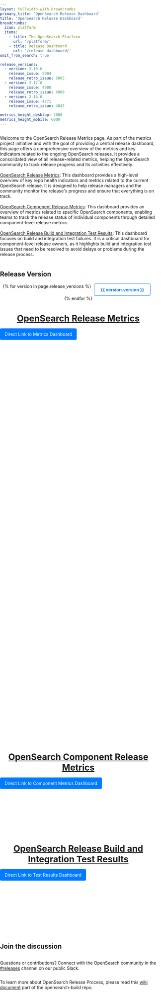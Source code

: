 ```yaml
---
layout: fullwidth-with-breadcrumbs
primary_title: 'OpenSearch Release Dashboard'
title: 'OpenSearch Release Dashboard'
breadcrumbs:
  icon: platform
  items:
    - title: The OpenSearch Platform
      url: '/platform/'
    - title: Release Dashboard
      url: '/release-dashboard/'
omit_from_search: true

release_versions:
  - version: 2.18.0
    release_issue: 5004
    release_retro_issue: 5005
  - version: 2.17.0
    release_issue: 4908
    release_retro_issue: 4909
  - version: 2.16.0
    release_issue: 4771
    release_retro_issue: 4847

metrics_height_desktop: 2000
metrics_height_mobile: 6000
---
```


<style>
    body, html {
        margin: 0;
        padding: 0;
        width: 100%;
        height: 100%;
        display: flex;
        flex-direction: column;
        background-color: #fff;
    }
    h1 {
        text-align: center;
        margin: 5px 0;
        cursor: pointer;
        text-decoration: underline;
    }
    .dashboard-container {
        width: 100%;
        margin-bottom: 20px;
        overflow: hidden;
    }
    iframe {
        width: 100%;
        border: none;
    }
    .modal {
        display: none;
        position: fixed;
        z-index: 1000;
        left: 0;
        top: 0;
        width: 100%;
        height: 100%;
        overflow: hidden;
        background-color: rgba(0,0,0,0.5);
        justify-content: center;
        align-items: center;
    }
    .modal-content {
        position: relative;
        width: 100%;
        height: 100%;
        max-width: 1200px;
        max-height: 900px
        background-color: white;
        overflow: hidden;
    }
    .modal-header {
        padding: 16px;
        font-size: 20px;
        font-weight: bold;
        border-bottom: 1px solid #ddd;
        background-color: #f5f5f5;
        margin-bottom: 16px;
    }
    .close {
        position: absolute;
        right: 20px;
        top: 20px;
        color: #000;
        font-size: 28px;
        font-weight: bold;
        cursor: pointer;
        z-index: 2;
    }
    .close:hover,
    .close:focus {
        color: #555; 
        text-decoration: none;
        cursor: pointer;
    }
    .modal-body {
        padding: 16px;
        height: calc(100% - 60px);
        overflow: auto;
    }
    .nav-index {
        margin: 5px;
        text-align: center;
    }
    .nav-index a {
        margin: 0 15px;
        text-decoration: none;
        color: #007bff;
        font-weight: bold;
    }
    .nav-index a:hover {
        text-decoration: underline;
    }
    .button {
        display: inline-block;
        padding: 10px 15px;
        font-size: 14px;
        color: #fff;
        background-color: #007bff;
        text-decoration: none;
        border-radius: 4px;
        margin-top: 10px;
    }
    .button:hover {
        background-color: #0056b3;
    }
    .version-selector {
        display: flex;
        flex-wrap: wrap;
        justify-content: center;
        margin-bottom: 20px;
    }
    .version-item {
        margin: 0 10px;
        padding: 10px 20px;
        border: 1px solid #007bff;
        border-radius: 4px;
        cursor: pointer;
        color: #007bff;
        font-weight: bold;
        text-align: center;
        user-select: none;
    }
    .version-item.selected {
        background-color: #007bff;
        color: #fff;
    }
</style>

<p>
    Welcome to the OpenSearch Release Metrics page. As part of the metrics project initiative and with the goal of providing a central release dashboard, this page offers a comprehensive overview of the metrics and key indicators related to the ongoing OpenSearch releases. It provides a consolidated view of all release-related metrics, helping the OpenSearch community to track release progress and its activities effectively.
    <br><br>
    <a href="#metrics-dashboard">OpenSearch Release Metrics</a>: This dashboard provides a high-level overview of key repo health indicators and metrics related to the current OpenSearch release. It is designed to help release managers and the community monitor the release's progress and ensure that everything is on track.
    <br><br>
    <a href="#component-metrics-dashboard">OpenSearch Component Release Metrics</a>: This dashboard provides an overview of metrics related to specific OpenSearch components, enabling teams to track the release status of individual components through detailed component-level release metrics.
    <br><br>
    <a href="#test-results-dashboard">OpenSearch Release Build and Integration Test Results</a>: This dashboard focuses on build and integration test failures. It is a critical dashboard for component-level release owners, as it highlights build and integration test issues that need to be resolved to avoid delays or problems during the release process.
</p>

<h2>Release Version</h2>
<div id="version-selector" class="version-selector">
    {% for version in page.release_versions %}
        <div class="version-item {% if forloop.first %}selected{% endif %}" data-version="{{ version.version }}">{{ version.version }}</div>
    {% endfor %}
</div>

<div id="release-info">
    <p id="release-issue"></p>
    <p id="release-retro-issue"></p>
</div>

<div id="metrics-dashboard" class="dashboard-container">
    <h1 onclick="openModal('modal1')">OpenSearch Release Metrics</h1>
    <a id="metrics-dashboard-link" href="#" target="_blank" class="button">Direct Link to Metrics Dashboard</a>
    <iframe id="metrics-iframe" width="100%" height="1300"></iframe>
</div>

<div id="component-metrics-dashboard" class="dashboard-container">
    <h1 onclick="openModal('modal2')">OpenSearch Component Release Metrics</h1>
    <a id="component-metrics-dashboard-link" href="#" target="_blank" class="button">Direct Link to Component Metrics Dashboard</a>
    <iframe id="component-metrics-iframe" width="100%" height="{{ page.metrics_height_desktop }}"></iframe>
</div>

<div id="test-results-dashboard" class="dashboard-container">
    <h1 onclick="openModal('modal3')">OpenSearch Release Build and Integration Test Results</h1>
    <a id="test-results-dashboard-link" href="#" target="_blank" class="button">Direct Link to Test Results Dashboard</a>
    <iframe id="test-results-iframe" width="100%" height="{{ page.metrics_height_desktop }}"></iframe>
</div>


<div id="modal1" class="modal">
    <div class="modal-content">
        <div class="modal-header">
            <span class="close" onclick="closeModal('modal1')">&times;</span>
            OpenSearch Release Metrics
        </div>
        <div class="modal-body">
            <iframe id="modal1-iframe" width="100%" height="100%"></iframe>
        </div>
    </div>
</div>

<div id="modal2" class="modal">
    <div class="modal-content">
        <div class="modal-header">
            <span class="close" onclick="closeModal('modal2')">&times;</span>
            OpenSearch Component Release Metrics
        </div>
        <div class="modal-body">
            <iframe id="modal2-iframe" width="100%" height="100%"></iframe>
        </div>
    </div>
</div>

<div id="modal3" class="modal">
    <div class="modal-content">
        <div class="modal-header">
            <span class="close" onclick="closeModal('modal3')">&times;</span>
            OpenSearch Release Build and Integration Test Results
        </div>
        <div class="modal-body">
            <iframe id="modal3-iframe" width="100%" height="100%"></iframe>
        </div>
    </div>
</div>

<script>
    const versions = {
        {% for version in page.release_versions %}
            "{{ version.version }}": {
                releaseIssue: {{ version.release_issue }},
                releaseRetroIssue: {{ version.release_retro_issue }}
            },
        {% endfor %}
    };

    let currentSelection = "{{ page.release_versions[0].version }}";

    function updateDashboard(selectedVersion) {
        const versionData = versions[selectedVersion];

        if (selectedVersion) {
            document.getElementById('release-issue').innerHTML = `The current release issue for ${selectedVersion} is <a href="https://github.com/opensearch-project/opensearch-build/issues/${versionData.releaseIssue}" style="color: #007bff; text-decoration: none;">#${versionData.releaseIssue}</a> and the release retro issue is <a href="https://github.com/opensearch-project/opensearch-build/issues/${versionData.releaseRetroIssue}" style="color: #007bff; text-decoration: none;">#${versionData.releaseRetroIssue}</a>. Please follow the release issue for updates posted by the release manager.`;

            const baseUrl = 'https://metrics.opensearch.org/_dashboards/app/dashboards?security_tenant=global#';
            const metricsUrl = `${baseUrl}/view/12d47dd0-e0cc-11ee-86f3-3358a59f8c46?embed=true&_g=(filters:!(),refreshInterval:(pause:!t,value:0),time:(from:now-90d,to:now))&_a=(description:'',filters:!(('$state':(store:appState),meta:(alias:!n,controlledBy:'1710287534575',disabled:!f,index:'512c9c70-e0b3-11ee-9a74-07cd3b4ff414',key:version.keyword,negate:!f,params:(query:'${selectedVersion}'),type:phrase),query:(match_phrase:(version.keyword:'${selectedVersion}')))),fullScreenMode:!f,options:(hidePanelTitles:!f,useMargins:!t),query:(language:kuery,query:''),timeRestore:!t,title:'OpenSearch%20Release%20Metrics',viewMode:view)&show-top-menu=true&show-query-input=true&show-time-filter=true`;

            const testResultsUrl = `${baseUrl}/view/21aad140-49f6-11ef-bbdd-39a9b324a5aa?embed=true&_g=(filters:!(),refreshInterval:(pause:!t,value:0),time:(from:now-30d,to:now))&_a=(description:'OpenSearch%20Release%20Build%20and%20Integration%20Test%20Results',filters:!(('$state':(store:appState),meta:(alias:!n,controlledBy:'1721852613904',disabled:!f,index:'16f55f10-4977-11ef-8565-15a1562cd0a0',key:version,negate:!f,params:(query:'${selectedVersion}'),type:phrase),query:(match_phrase:(version:'${selectedVersion}')))),fullScreenMode:!f,options:(hidePanelTitles:!f,useMargins:!t),query:(language:kuery,query:''),timeRestore:!t,title:'OpenSearch%20Release%20Build%20and%20Integration%20Test%20Results',viewMode:view)&show-top-menu=true&show-query-input=true&show-time-filter=true`;

            const componentMetricsUrl = `${baseUrl}/view/be62b350-6b06-11ef-8d6b-d50babf51bc6?embed=true&_g=(filters:!(),refreshInterval:(pause:!t,value:0),time:(from:now%2Fd,to:now%2Fd))&_a=(description:'',filters:!(('$state':(store:appState),meta:(alias:!n,controlledBy:'1725485220320',disabled:!f,index:'512c9c70-e0b3-11ee-9a74-07cd3b4ff414',key:version.keyword,negate:!f,params:(query:'${selectedVersion}'),type:phrase),query:(match_phrase:(version.keyword:'${selectedVersion}')))),fullScreenMode:!f,options:(hidePanelTitles:!f,useMargins:!t),query:(language:kuery,query:''),timeRestore:!t,title:'OpenSearch%20Component%20Release%20Metrics',viewMode:view)&show-top-menu=true&show-query-input=true&show-time-filter=true`;

            document.getElementById('metrics-iframe').src = metricsUrl;
            document.getElementById('test-results-iframe').src = testResultsUrl;
            document.getElementById('component-metrics-iframe').src = componentMetricsUrl;
            document.getElementById('metrics-dashboard-link').href = metricsUrl;
            document.getElementById('test-results-dashboard-link').href = testResultsUrl;
            document.getElementById('component-metrics-dashboard-link').href = componentMetricsUrl;
            document.getElementById('modal1-iframe').src = metricsUrl;
            document.getElementById('modal2-iframe').src = componentMetricsUrl;
            document.getElementById('modal3-iframe').src = testResultsUrl;
        } else {
            document.getElementById('release-issue').innerHTML = '';
            document.getElementById('release-retro-issue').innerHTML = '';
            const baseUrl = 'https://metrics.opensearch.org/_dashboards/app/dashboards?security_tenant=global#';
            const defaultMetricsUrl = `${baseUrl}/view/12d47dd0-e0cc-11ee-86f3-3358a59f8c46?embed=true&_g=(filters:!(),refreshInterval:(pause:!t,value:0),time:(from:now-90d,to:now))&_a=(description:'',filters:!(),fullScreenMode:!f,options:(hidePanelTitles:!f,useMargins:!t),query:(language:kuery,query:''),timeRestore:!t,title:'OpenSearch%20Release%20Metrics',viewMode:view)&show-top-menu=true&show-query-input=true&show-time-filter=true`;

            const defaultTestResultsUrl = `${baseUrl}/view/21aad140-49f6-11ef-bbdd-39a9b324a5aa?embed=true&_g=(filters:!(),refreshInterval:(pause:!t,value:0),time:(from:now-30d,to:now))&_a=(description:'OpenSearch%20Release%20Build%20and%20Integration%20Test%20Results',filters:!(),fullScreenMode:!f,options:(hidePanelTitles:!f,useMargins:!t),query:(language:kuery,query:''),timeRestore:!t,title:'OpenSearch%20Release%20Build%20and%20Integration%20Test%20Results',viewMode:view)&show-top-menu=true&show-query-input=true&show-time-filter=true`;

            const defaultComponentMetricsUrl = `${baseUrl}/view/be62b350-6b06-11ef-8d6b-d50babf51bc6?embed=true&_g=(filters:!(),refreshInterval:(pause:!t,value:0),time:(from:now%2Fd,to:now%2Fd))&_a=(description:'',filters:!(),fullScreenMode:!f,options:(hidePanelTitles:!f,useMargins:!t),query:(language:kuery,query:''),timeRestore:!t,title:'OpenSearch%20Component%20Release%20Metrics',viewMode:view)&show-top-menu=true&show-query-input=true&show-time-filter=true`;

            document.getElementById('metrics-iframe').src = defaultMetricsUrl;
            document.getElementById('test-results-iframe').src = defaultTestResultsUrl;
            document.getElementById('component-metrics-iframe').src = defaultComponentMetricsUrl;
            document.getElementById('metrics-dashboard-link').href = defaultMetricsUrl;
            document.getElementById('test-results-dashboard-link').href = defaultTestResultsUrl;
            document.getElementById('component-metrics-dashboard-link').href = defaultComponentMetricsUrl;
            document.getElementById('modal1-iframe').src = defaultMetricsUrl;
            document.getElementById('modal2-iframe').src = defaultComponentMetricsUrl;
            document.getElementById('modal3-iframe').src = defaultTestResultsUrl;
        }
    }
    document.addEventListener('DOMContentLoaded', function () {
        const defaultVersion = "{{ page.release_versions[0].version }}";
        document.querySelector(`.version-item[data-version="${defaultVersion}"]`).classList.add('selected');
        updateDashboard(defaultVersion);
    });
    document.getElementById('version-selector').addEventListener('click', function (event) {
        const selectedElement = event.target;
        if (selectedElement.classList.contains('version-item')) {
            const selectedVersion = selectedElement.getAttribute('data-version');
            
            if (currentSelection === selectedVersion) {
                selectedElement.classList.remove('selected');
                currentSelection = '';
                updateDashboard('');
            } else {
                if (currentSelection) {
                    document.querySelector(`.version-item[data-version="${currentSelection}"]`).classList.remove('selected');
                }
                selectedElement.classList.add('selected');
                currentSelection = selectedVersion;
                updateDashboard(selectedVersion);
            }
        }
    });
</script>

<script>
    function openModal(modalId) {
        document.getElementById(modalId).style.display = "flex";
    }
    function closeModal(modalId) {
        document.getElementById(modalId).style.display = "none";
    }
</script>

<h2>Join the discussion</h2>
<p>
    Questions or contributions? Connect with the OpenSearch community in the <a href="https://opensearch.slack.com/archives/C0561HRK961">#releases</a> channel on our public Slack.
</p>

<p>
    To learn more about OpenSearch Release Process, please read this <a href="https://github.com/opensearch-project/opensearch-build/wiki/Releasing-the-Distribution">wiki document</a> part of the opensearch-build repo.
</p>